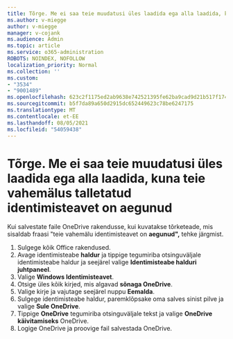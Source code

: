 ```yaml
---
title: Tõrge. Me ei saa teie muudatusi üles laadida ega alla laadida, kuna teie vahemälus talletatud identimisteavet on aegunud
ms.author: v-miegge
author: v-miegge
manager: v-cojank
ms.audience: Admin
ms.topic: article
ms.service: o365-administration
ROBOTS: NOINDEX, NOFOLLOW
localization_priority: Normal
ms.collection: ''
ms.custom:
- "3534"
- "9001489"
ms.openlocfilehash: 623c2f1175ed2ab9638e742521395fe62ba9cad9d21b517f17426fb5c96a2d73
ms.sourcegitcommit: b5f7da89a650d2915dc652449623c78be6247175
ms.translationtype: MT
ms.contentlocale: et-EE
ms.lasthandoff: 08/05/2021
ms.locfileid: "54059438"
---
```

# <a name="error-we-cant-upload-or-download-your-changes-because-your-cached-credentials-have-expired"></a>Tõrge. Me ei saa teie muudatusi üles laadida ega alla laadida, kuna teie vahemälus talletatud identimisteavet on aegunud

Kui salvestate faile OneDrive rakendusse, kui kuvatakse tõrketeade, mis sisaldab fraasi "teie vahemälu identimisteavet on **aegunud",** tehke järgmist.

1. Sulgege kõik Office rakendused.
1. Avage identimisteabe **haldur** ja tippige tegumiriba otsinguväljale identimisteabe haldur ja seejärel valige **Identimisteabe halduri juhtpaneel**.
1. Valige **Windows Identimisteavet**.
1. Otsige üles kõik kirjed, mis algavad **sõnaga OneDrive**.
1. Valige kirje ja vajutage seejärel nuppu **Eemalda**.
1. Sulgege identimisteabe haldur, paremklõpsake oma salves sinist pilve ja valige **Sule OneDrive**.
1. Tippige **OneDrive** tegumiriba otsinguväljale tekst ja valige **OneDrive käivitamiseks** OneDrive.
1. Logige OneDrive ja proovige fail salvestada OneDrive.
